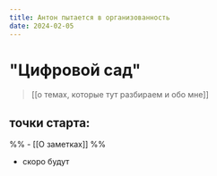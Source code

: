 ```yaml
---
title: Антон пытается в организованность
date: 2024-02-05
---
```

# "Цифровой сад"
> [[о темах, которые тут разбираем и обо мне]]

## точки старта:
%% - [[О заметках]] %%
- скоро будут